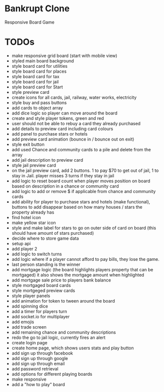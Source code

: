 # Bankrupt Clone

Responsive Board Game

# TODOs

- make responsive grid board (start with mobile view)
- styled main board background
- style board card for utilities
- style board card for places
- style board card for tax
- style board card for jail
- style board card for Start
- style preview card
- create icons for all cards, jail, railway, water works, electricity
- style buy and pass buttons
- add cards to object array
- add dice logic so player can move around the board
- create and style player tokens, green and red
- user should not be able to rebuy a card they already purchased
- add details to preview card including card colours
- add panel to purchase stars or hotels
- add preview card animation (bounce in / bounce out on exit)
- style exit button
- add used Chance and community cards to a pile and delete from the array
- add jail description to preview card
- style jail preview card
- on the jail preview card, add 2 buttons. 1 to pay \$70 to get out of jail, 1 to stay in Jail.
  player misses 3 turns if they stay in jail
- add logic to reset board count when player moves position on board based on description in a chance or community card
- add logic to add or remove \$ if applicable from chance and community cards
- add ability for player to purchase stars and hotels (make functional), buttons to add disappear based
  on how many houses / stars the property already has
- find hotel icon
- make yellow star icon
- style and make label for stars to go on outer side of card on board (this should have amount of stars purchased)
- decide where to store game data
- setup api
- add player 2
- add logic to switch turns
- add logic where if a player cannot afford to pay bills, they lose the game.
- last person standing is the winner
- add mortgage logic (the board highlights players property that can be mortgaged)
  it also shows the mortgage amount when highlighted
- add mortgage sale price to players bank balance
- style mortgaged board cards
- style mortgeged preview cards
- style player panels
- add animation for token to tween around the board
- add spinning dice
- add a timer for players turn
- add socket.io for multiplayer
- add emojis
- add trade screen
- add remaining chance and community descriptions
- redo the go to jail logic, currently fires an alert
- create login page
- create home page, which shows users stats and play button
- add sign up through facebook
- add sign up through google
- add sign up through email
- add password retrieval
- add options for different playing boards
- make responsive
- add a "how to play" board
